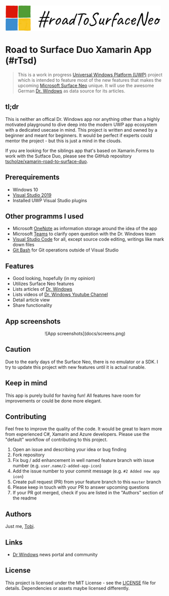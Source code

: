 ![#rTsd Logo](docs/logo.png)

# Road to Surface Duo Xamarin App (#rTsd)
> This is a work in progress [Universal Windows Platform (UWP)](https://dotnet.microsoft.com/apps/xamarin) project which is intended to feature most of the new features that makes the upcoming [Microsoft Surface Neo](https://www.microsoft.com/en-us/surface/devices/surface-neo) unique. It will use the awesome German [Dr. Windows](https://www.drwindows.de)  as data source for its articles.

## tl;dr
This is neither an offical Dr. Windows app nor anything other than a highly motivated playground to dive deep into the modern UWP app ecosystem with a dedicated usecase in mind.
This project is written and owned by a beginner and meant for beginners. It would be perfect if experts could mentor the project - but this is just a mind in the clouds.

If you are looking for the siblings app that's based on Xamarin.Forms to work with the Sutface Duo, please see the GitHub repository [tscholze/xamarin-road-to-surface-duo](https://github.com/tscholze/xamarin-road-to-surface-duo).

## Prerequirements
- Windows 10
- [Visual Studio 2019](https://visualstudio.microsoft.com/)
- Installed UWP Visual Studio plugins

## Other programms I used
- Microsoft [OneNote](https://www.onenote.com/) as information storage around the idea of the app
- Microsoft [Teams](https://products.office.com/en-US/microsoft-teams/group-chat-software) to clarify open question with the Dr. Windows team
- [Visual Studio Code](https://code.visualstudio.com/) for all, except source code editing, writings like mark down files
- [Git Bash](https://git-scm.com/downloads) for Git operations outside of Visual Studio

## Features
- Good looking, hopefully (in my opinion)
- Utilizes Surface Neo features
- Lists articles of [Dr. Windows](https://www.drwindows.de) 
- Lists videos of [Dr. Windows Youtube Channel](https://www.youtube.com/user/DrWindowsTV)
- Detail article view
- Share functionality

## App screenshots
<center>![App screenshots](docs/screens.png)</center>

## Caution
Due to the early days of the Surface Neo, there is no emulator or a SDK. I try to update this project with new features until it is actual runable.

## Keep in mind
This app is purely build for having fun! All features have room for improvements or could be done more elegant.

## Contributing
Feel free to improve the quality of the code. It would be great to learn more from experienced C#, Xamarin and Azure developers.
Please use the "default" workflow of contributing to this project.
1. Open an issue and describing your idea or bug finding
1. Fork repository
1. Fix bug / add enhancement in well named feature branch with issue number (e.g. `user.name/2-added-app-icon`)
1. Add the issue number to your commit message (e.g. `#2 Added new app icon`)
1. Create pull request (PR) from your feature branch to this `master` branch 
1. Please keep in touch with your PR to answer upcoming questions
1. If your PR got merged, check if you are listed in the "Authors" section of the readme

## Authors
Just me, [Tobi]([https://tscholze.github.io).

## Links
- [Dr Windows](https://www.drwindows.de) news portal and community

## License
This project is licensed under the MIT License - see the [LICENSE](LICENSE) file for details.
Dependencies or assets maybe licensed differently.
